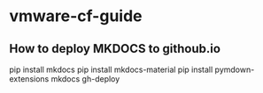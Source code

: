 # vmware-cf-guide

## How to deploy MKDOCS to githoub.io

pip install mkdocs
pip install mkdocs-material
pip install pymdown-extensions
mkdocs gh-deploy
